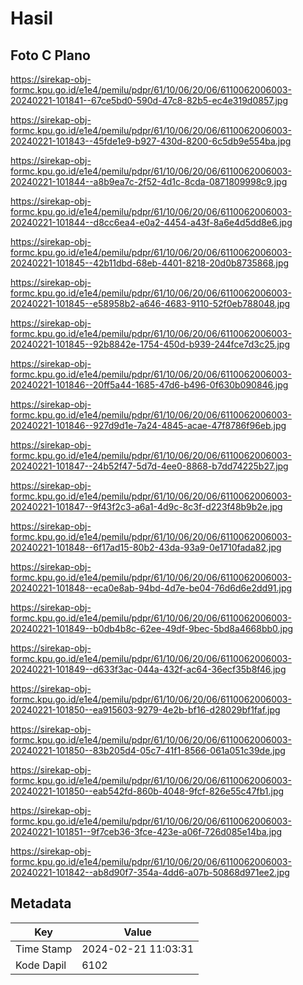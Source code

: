 # Hasil

## Foto C Plano

https://sirekap-obj-formc.kpu.go.id/e1e4/pemilu/pdpr/61/10/06/20/06/6110062006003-20240221-101841--67ce5bd0-590d-47c8-82b5-ec4e319d0857.jpg

https://sirekap-obj-formc.kpu.go.id/e1e4/pemilu/pdpr/61/10/06/20/06/6110062006003-20240221-101843--45fde1e9-b927-430d-8200-6c5db9e554ba.jpg

https://sirekap-obj-formc.kpu.go.id/e1e4/pemilu/pdpr/61/10/06/20/06/6110062006003-20240221-101844--a8b9ea7c-2f52-4d1c-8cda-0871809998c9.jpg

https://sirekap-obj-formc.kpu.go.id/e1e4/pemilu/pdpr/61/10/06/20/06/6110062006003-20240221-101844--d8cc6ea4-e0a2-4454-a43f-8a6e4d5dd8e6.jpg

https://sirekap-obj-formc.kpu.go.id/e1e4/pemilu/pdpr/61/10/06/20/06/6110062006003-20240221-101845--42b11dbd-68eb-4401-8218-20d0b8735868.jpg

https://sirekap-obj-formc.kpu.go.id/e1e4/pemilu/pdpr/61/10/06/20/06/6110062006003-20240221-101845--e58958b2-a646-4683-9110-52f0eb788048.jpg

https://sirekap-obj-formc.kpu.go.id/e1e4/pemilu/pdpr/61/10/06/20/06/6110062006003-20240221-101845--92b8842e-1754-450d-b939-244fce7d3c25.jpg

https://sirekap-obj-formc.kpu.go.id/e1e4/pemilu/pdpr/61/10/06/20/06/6110062006003-20240221-101846--20ff5a44-1685-47d6-b496-0f630b090846.jpg

https://sirekap-obj-formc.kpu.go.id/e1e4/pemilu/pdpr/61/10/06/20/06/6110062006003-20240221-101846--927d9d1e-7a24-4845-acae-47f8786f96eb.jpg

https://sirekap-obj-formc.kpu.go.id/e1e4/pemilu/pdpr/61/10/06/20/06/6110062006003-20240221-101847--24b52f47-5d7d-4ee0-8868-b7dd74225b27.jpg

https://sirekap-obj-formc.kpu.go.id/e1e4/pemilu/pdpr/61/10/06/20/06/6110062006003-20240221-101847--9f43f2c3-a6a1-4d9c-8c3f-d223f48b9b2e.jpg

https://sirekap-obj-formc.kpu.go.id/e1e4/pemilu/pdpr/61/10/06/20/06/6110062006003-20240221-101848--6f17ad15-80b2-43da-93a9-0e1710fada82.jpg

https://sirekap-obj-formc.kpu.go.id/e1e4/pemilu/pdpr/61/10/06/20/06/6110062006003-20240221-101848--eca0e8ab-94bd-4d7e-be04-76d6d6e2dd91.jpg

https://sirekap-obj-formc.kpu.go.id/e1e4/pemilu/pdpr/61/10/06/20/06/6110062006003-20240221-101849--b0db4b8c-62ee-49df-9bec-5bd8a4668bb0.jpg

https://sirekap-obj-formc.kpu.go.id/e1e4/pemilu/pdpr/61/10/06/20/06/6110062006003-20240221-101849--d633f3ac-044a-432f-ac64-36ecf35b8f46.jpg

https://sirekap-obj-formc.kpu.go.id/e1e4/pemilu/pdpr/61/10/06/20/06/6110062006003-20240221-101850--ea915603-9279-4e2b-bf16-d28029bf1faf.jpg

https://sirekap-obj-formc.kpu.go.id/e1e4/pemilu/pdpr/61/10/06/20/06/6110062006003-20240221-101850--83b205d4-05c7-41f1-8566-061a051c39de.jpg

https://sirekap-obj-formc.kpu.go.id/e1e4/pemilu/pdpr/61/10/06/20/06/6110062006003-20240221-101850--eab542fd-860b-4048-9fcf-826e55c47fb1.jpg

https://sirekap-obj-formc.kpu.go.id/e1e4/pemilu/pdpr/61/10/06/20/06/6110062006003-20240221-101851--9f7ceb36-3fce-423e-a06f-726d085e14ba.jpg

https://sirekap-obj-formc.kpu.go.id/e1e4/pemilu/pdpr/61/10/06/20/06/6110062006003-20240221-101842--ab8d90f7-354a-4dd6-a07b-50868d971ee2.jpg


## Metadata

| Key        | Value               |
| ---------- | ------------------- |
| Time Stamp | 2024-02-21 11:03:31 |
| Kode Dapil | 6102                |



